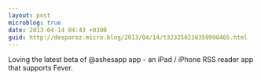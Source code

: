 ```yaml
---
layout: post
microblog: true
date: 2013-04-14 04:43 +0300
guid: http://desparoz.micro.blog/2013/04/14/t323250238359998465.html
---
```

Loving the latest beta of @ashesapp app - an iPad / iPhone RSS reader app that supports Fever.
